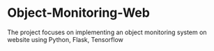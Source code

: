 # Object-Monitoring-Web
The project focuses on implementing an object monitoring system on website using Python, Flask, Tensorflow
